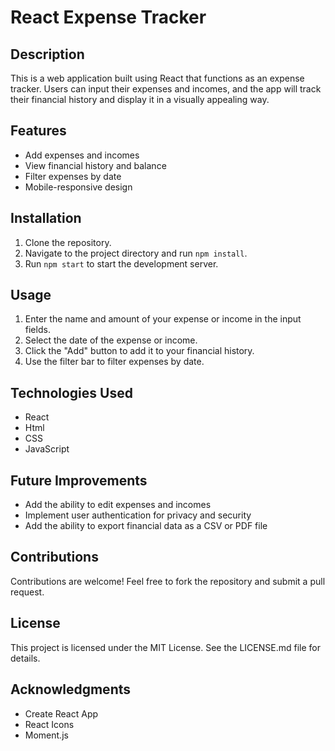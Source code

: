 # React Expense Tracker

## Description
This is a web application built using React that functions as an expense tracker. Users can input their expenses and incomes, and the app will track their financial history and display it in a visually appealing way.

## Features
* Add expenses and incomes
* View financial history and balance
* Filter expenses by date
* Mobile-responsive design

## Installation
1. Clone the repository.
2. Navigate to the project directory and run `npm install`.
3. Run `npm start` to start the development server.

## Usage
1. Enter the name and amount of your expense or income in the input fields.
2. Select the date of the expense or income.
3. Click the "Add" button to add it to your financial history.
4. Use the filter bar to filter expenses by date.

## Technologies Used
* React
* Html
* CSS
* JavaScript

## Future Improvements
* Add the ability to edit expenses and incomes
* Implement user authentication for privacy and security
* Add the ability to export financial data as a CSV or PDF file

## Contributions
Contributions are welcome! Feel free to fork the repository and submit a pull request.

## License
This project is licensed under the MIT License. See the LICENSE.md file for details.

## Acknowledgments
* Create React App
* React Icons
* Moment.js
